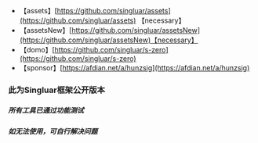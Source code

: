* 【assets】[https://github.com/singluar/assets](https://github.com/singluar/assets) 【necessary】
* 【assetsNew】[https://github.com/singluar/assetsNew](https://github.com/singluar/assetsNew)【necessary】
* 【domo】[https://github.com/singluar/s-zero](https://github.com/singluar/s-zero)
* 【sponsor】[https://afdian.net/a/hunzsig](https://afdian.net/a/hunzsig)

### 此为Singluar框架公开版本

##### 所有工具已通过功能测试

##### 如无法使用，可自行解决问题